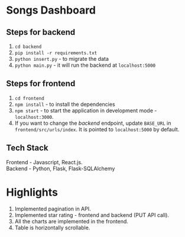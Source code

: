 # Songs Dashboard

## Steps for backend

1. ```cd backend```
2. ```pip install -r requirements.txt```
3. ```python insert.py``` - to migrate the data
4. ```python main.py``` - it will run the backend at ```localhost:5000```

## Steps for frontend
1. ```cd frontend```
2. ```npm install``` - to install the dependencies
3. ```npm start``` - to start the application in development mode - ```localhost:3000```.
4. If you want to change the *backend* endpoint, update ```BASE_URL``` in ```frontend/src/urls/index```. It is pointed to ```localhost:5000``` by default.

## Tech Stack
Frontend - Javascript, React.js. </br>
Backend - Python, Flask, Flask-SQLAlchemy

# Highlights
1. Implemented pagination in API.
2. Implemented star rating - frontend and backend (PUT API call).
3. All the charts are implemented in the frontend.
4. Table is horizontally scrollable.

